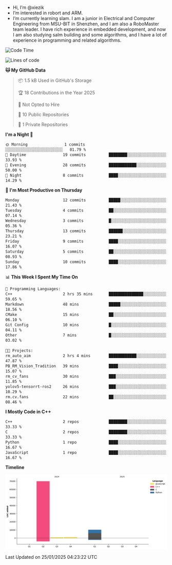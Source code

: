 -  Hi, I’m @xiezik
-  I’m interested in robort and ARM.
-  I’m currently learning slam.
I am a junior in Electrical and Computer Engineering from MSU-BIT in Shenzhen, and I am also a RoboMaster team leader.
I have rich experience in embedded development, and now I am also studying salm building and some algorithms, and I have a lot of experience in programming and related algorithms.

<!---
xiezik/xiezik is a ✨ special ✨ repository because its `README.md` (this file) appears on your GitHub profile.
You can click the Preview link to take a look at your changes.
--->


<!--START_SECTION:waka-->
![Code Time](http://img.shields.io/badge/Code%20Time-74%20hrs%2026%20mins-blue)

![Lines of code](https://img.shields.io/badge/From%20Hello%20World%20I%27ve%20Written-81.7%20thousand%20lines%20of%20code-blue)

**🐱 My GitHub Data** 

> 📦 1.5 kB Used in GitHub's Storage 
 > 
> 🏆 18 Contributions in the Year 2025
 > 
> 🚫 Not Opted to Hire
 > 
> 📜 10 Public Repositories 
 > 
> 🔑 1 Private Repositories 
 > 
**I'm a Night 🦉** 

```text
🌞 Morning                1 commits           ░░░░░░░░░░░░░░░░░░░░░░░░░   01.79 % 
🌆 Daytime                19 commits          ████████░░░░░░░░░░░░░░░░░   33.93 % 
🌃 Evening                28 commits          ████████████░░░░░░░░░░░░░   50.00 % 
🌙 Night                  8 commits           ████░░░░░░░░░░░░░░░░░░░░░   14.29 % 
```
📅 **I'm Most Productive on Thursday** 

```text
Monday                   12 commits          █████░░░░░░░░░░░░░░░░░░░░   21.43 % 
Tuesday                  4 commits           ██░░░░░░░░░░░░░░░░░░░░░░░   07.14 % 
Wednesday                3 commits           █░░░░░░░░░░░░░░░░░░░░░░░░   05.36 % 
Thursday                 13 commits          ██████░░░░░░░░░░░░░░░░░░░   23.21 % 
Friday                   9 commits           ████░░░░░░░░░░░░░░░░░░░░░   16.07 % 
Saturday                 5 commits           ██░░░░░░░░░░░░░░░░░░░░░░░   08.93 % 
Sunday                   10 commits          ████░░░░░░░░░░░░░░░░░░░░░   17.86 % 
```


📊 **This Week I Spent My Time On** 

```text
💬 Programming Languages: 
C++                      2 hrs 35 mins       ███████████████░░░░░░░░░░   59.65 % 
Markdown                 48 mins             █████░░░░░░░░░░░░░░░░░░░░   18.56 % 
CMake                    15 mins             ██░░░░░░░░░░░░░░░░░░░░░░░   06.10 % 
Git Config               10 mins             █░░░░░░░░░░░░░░░░░░░░░░░░   04.11 % 
Other                    7 mins              █░░░░░░░░░░░░░░░░░░░░░░░░   03.02 % 

🐱‍💻 Projects: 
rm_auto_aim              2 hrs 4 mins        ████████████░░░░░░░░░░░░░   47.87 % 
PB_RM_Vision_Tradition   39 mins             ████░░░░░░░░░░░░░░░░░░░░░   15.07 % 
rm_cv_fans               30 mins             ███░░░░░░░░░░░░░░░░░░░░░░   11.85 % 
yolov5-tensorrt-ros2     26 mins             ███░░░░░░░░░░░░░░░░░░░░░░   10.29 % 
rm.cv.fans               22 mins             ██░░░░░░░░░░░░░░░░░░░░░░░   08.46 % 
```

**I Mostly Code in C++** 

```text
C++                      2 repos             ████████░░░░░░░░░░░░░░░░░   33.33 % 
C                        2 repos             ████████░░░░░░░░░░░░░░░░░   33.33 % 
Python                   1 repo              ████░░░░░░░░░░░░░░░░░░░░░   16.67 % 
JavaScript               1 repo              ████░░░░░░░░░░░░░░░░░░░░░   16.67 % 
```



**Timeline**

![Lines of Code chart](https://raw.githubusercontent.com/xiezik/xiezik/main/assets/bar_graph.png)


 Last Updated on 25/01/2025 04:23:22 UTC
<!--END_SECTION:waka-->

<!--
**LihanChen2004/LihanChen2004** is a ✨ _special_ ✨ repository because its `README.md` (this file) appears on your GitHub profile.

Here are some ideas to get you started:

- 🔭 I’m currently working on ...
- 🌱 I’m currently learning ...
- 👯 I’m looking to collaborate on ...
- 🤔 I’m looking for help with ...
- 💬 Ask me about ...
- 📫 How to reach me: ...
- 😄 Pronouns: ...
- ⚡ Fun fact: ...
-->
